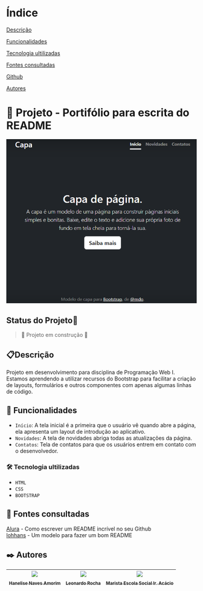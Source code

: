 # Índice

[Descrição](#descri%C3%A7%C3%A3o)  

[Funcionalidades](#funcionalidades)  

[Tecnologia ultilizadas](#tecnologia-ultilizadas)  

[Fontes consultadas](#fontes-consultadas)

[Github](https://github.com/)

[Autores](#autores)  

 

# 🚀 Projeto - Portifólio para escrita do README

![imagem](img/capa.png)

## Status do Projeto🚧
> :construction: Projeto em construção :construction:

## 📋Descrição
Projeto em desenvolvimento para disciplina de Programação Web I. Estamos aprendendo a utilizar recursos do Bootstrap para facilitar a criação de  layouts, formulários e outros componentes com apenas algumas linhas de código.

## 🔧 Funcionalidades
- `Início`: A tela inicial é a primeira que o usuário vê quando abre a página, ela apresenta um layout de introdução ao aplicativo.
- `Novidades`: A tela de novidades abriga todas as atualizações da página.
- `Contatos`: Tela de contatos para que os usuários entrem em contato com o desenvolvedor.

### 🛠️ Tecnologia ultilizadas
- ``HTML``
- ``CSS``
- ``BOOTSTRAP``

## 📄 Fontes consultadas
[Alura](https://www.alura.com.br/artigos/escrever-bom-readme) - Como escrever um README incrível no seu Github  
[lohhans](https://gist.github.com/lohhans/f8da0b147550df3f96914d3797e9fb89) - Um modelo para fazer um bom README

## ✒️ Autores
| [<img loading="lazy" src="https://avatars.githubusercontent.com/u/105460028?v=4" width=115><br><sub>Hanelise Naves Amorim</sub>](https://github.com/hiseamorim) |  [<img loading="lazy" src="https://avatars.githubusercontent.com/u/86802310?v=4" width=115><br><sub>Leonardo Rocha</sub>](https://github.com/LeonardoRochaMarista) |  [<img loading="lazy" src="https://avatars.githubusercontent.com/u/86796647?s=200&v=4" width=115><br><sub>Marista Escola Social Ir. Acácio</sub>](https://github.com/MaristaIrAcacio) |
| :---: | :---: | :---: |
